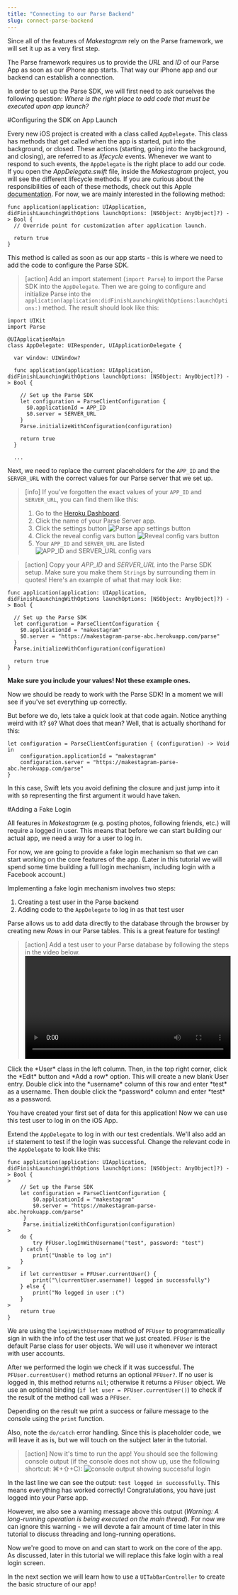```yaml
---
title: "Connecting to our Parse Backend"
slug: connect-parse-backend
---
```


Since all of the features of *Makestagram* rely on the Parse framework, we will set it up as a very first step.

The Parse framework requires us to provide the *URL* and *ID* of our Parse App as soon as our iPhone app starts. That way our iPhone app and our backend can establish a connection.

In order to set up the Parse SDK, we will first need to ask ourselves the following question: *Where is the right place to add code that must be executed upon app launch?*

#Configuring the SDK on App Launch

Every new iOS project is created with a class called `AppDelegate`. This class has methods that get called when the app is started, put into the background, or closed. These actions (starting, going into the background, and closing), are referred to as *lifecycle* events.  Whenever we want to respond to such events, the `AppDelegate` is the right place to add our code. If you open the *AppDelegate.swift* file, inside the *Makestagram* project, you will see the different lifecycle methods. If you are curious about the responsibilities of each of these methods, check out this Apple [documentation](https://developer.apple.com/library/ios/documentation/iPhone/Conceptual/iPhoneOSProgrammingGuide/TheAppLifeCycle/TheAppLifeCycle.html). For now, we are mainly interested in the following method:

    func application(application: UIApplication, didFinishLaunchingWithOptions launchOptions: [NSObject: AnyObject]?) -> Bool {
      // Override point for customization after application launch.

      return true
    }

This method is called as soon as our app starts - this is where we need to add the code to configure the Parse SDK.

> [action]
Add an import statement (`import Parse`) to import the Parse SDK into the `AppDelegate`. Then we are going to configure and initialize Parse into the `application(application:didFinishLaunchingWithOptions:launchOptions:)` method. The result should look like this:
>
    import UIKit
    import Parse
>
    @UIApplicationMain
    class AppDelegate: UIResponder, UIApplicationDelegate {
>
      var window: UIWindow?
>
      func application(application: UIApplication, didFinishLaunchingWithOptions launchOptions: [NSObject: AnyObject]?) -> Bool {
>
        // Set up the Parse SDK
        let configuration = ParseClientConfiguration {
          $0.applicationId = APP_ID
          $0.server = SERVER_URL
        }
        Parse.initializeWithConfiguration(configuration)
>
        return true
      }
>
      ...

Next, we need to replace the current placeholders for the `APP_ID` and the `SERVER_URL` with the correct values for our Parse server that we set up. 

> [info] If you've forgotten the exact values of your `APP_ID` and `SERVER_URL`, you can find them like this:
> 
> 1. Go to the [Heroku Dashboard](https://dashboard.heroku.com/apps).
> 1. Click the name of your Parse Server app.
> 1. Click the settings button ![Parse app settings button](parse-app-settings.png)
> 1. Click the reveal config vars button ![Reveal config vars button](reveal-config-vars.png)
> 1. Your `APP_ID` and `SERVER_URL` are listed ![APP_ID and SERVER_URL config vars](config-vars.png)

<!-- html comment to break boxes -->

> [action]
Copy your *APP_ID* and *SERVER_URL* into the Parse SDK setup. Make sure you make them `String`s by surrounding them in quotes! Here's an example of what that may look like:
>
    func application(application: UIApplication, didFinishLaunchingWithOptions launchOptions: [NSObject: AnyObject]?) -> Bool {
>
      // Set up the Parse SDK
      let configuration = ParseClientConfiguration {
        $0.applicationId = "makestagram"
        $0.server = "https://makestagram-parse-abc.herokuapp.com/parse"
      }
      Parse.initializeWithConfiguration(configuration)
>
      return true
    }

**Make sure you include your values! Not these example ones.**

Now we should be ready to work with the Parse SDK! In a moment we will see if you've set everything up correctly.

But before we do, lets take a quick look at that code again. Notice anything weird with it? `$0`? What does that mean? Well, that is actually shorthand for this:
>
	let configuration = ParseClientConfiguration { (configuration) -> Void in
	    configuration.applicationId = "makestagram"
	    configuration.server = "https://makestagram-parse-abc.herokuapp.com/parse"
	}

In this case, Swift lets you avoid defining the closure and just jump into it with `$0` representing the first argument it would have taken.


#Adding a Fake Login

All features in *Makestagram* (e.g. posting photos, following friends, etc.) will require a logged in user. This means that before we can start building our actual app, we need a way for a user to log in.

For now, we are going to provide a fake login mechanism so that we can start working on the core features of the app. (Later in this tutorial we will spend some time building a full login mechanism, including login with a Facebook account.)

Implementing a fake login mechanism involves two steps:

1. Creating a test user in the Parse backend
2. Adding code to the `AppDelegate` to log in as that test user

Parse allows us to add data directly to the database through the browser by creating new *Rows* in our Parse tables. This is a great feature for testing!
> [action]
Add a test user to your Parse database by following the steps in the video below. <video width="100%" controls>
  <source src="https://s3.amazonaws.com/mgwu-misc/Makestagram/create-test-user.mov" type="video/mp4">
</video>
   Click the *User* class in the left column. Then, in the top right corner, click the *Edit* button and *Add a row* option. This will create a new blank User entry. Double click into the *username* column of this row and enter *test* as a username. Then double click the *password* column and enter *test* as a password.

You have created your first set of data for this application! Now we can use this test user to log in on the iOS App.
>
Extend the `AppDelegate` to log in with our test credentials. We'll also add an `if` statement to test if the login was successful. Change the relevant code in the `AppDelegate` to look like this:
>
```
func application(application: UIApplication, didFinishLaunchingWithOptions launchOptions: [NSObject: AnyObject]?) -> Bool {
>
	// Set up the Parse SDK
    let configuration = ParseClientConfiguration {
        $0.applicationId = "makestagram"
        $0.server = "https://makestagram-parse-abc.herokuapp.com/parse"
   	 }
   	 Parse.initializeWithConfiguration(configuration)
>
    do {
        try PFUser.logInWithUsername("test", password: "test")
    } catch {
        print("Unable to log in")
    }
>
    if let currentUser = PFUser.currentUser() {
        print("\(currentUser.username!) logged in successfully")
    } else {
        print("No logged in user :(")
    }
>
    return true
}
```

We are using the `loginWithUsername` method of `PFUser` to programmatically sign in with the info of the test user that we just created. `PFUser` is the default Parse class for user objects. We will use it whenever we interact with user accounts.

After we performed the login we check if it was successful. The `PFUser.currentUser()` method returns an optional `PFUser?`. If no user is logged in, this method returns `nil`; otherwise it returns a `PFUser` object. We use an optional binding (`if let user = PFUser.currentUser()`) to check if the result of the method call was a `PFUser`.

Depending on the result we print a success or failure message to the console using the `print` function.

Also, note the `do/catch` error handling. Since this is placeholder code, we will leave it as is, but we will touch on the subject later in the tutorial.

> [action]
Now it's time to run the app! You should see the following console output (if the console does not show up, use the following shortcut: ⌘+⇧+C):
![console output showing successful login](console_output.png)

In the last line we can see the output: `test logged in successfully`. This means everything has worked correctly! Congratulations, you have just logged into your Parse app.

However, we also see a warning message above this output (*Warning: A long-running operation is being executed on the main thread*). For now we can ignore this warning - we will devote a fair amount of time later in this tutorial to discuss threading and long-running operations.

Now we're good to move on and can start to work on the core of the app. As discussed, later in this tutorial we will replace this fake login with a real login screen.

In the next section we will learn how to use a `UITabBarController` to create the basic structure of our app!
